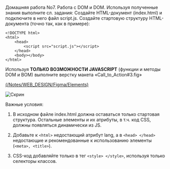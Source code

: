 Домашняя работа No7. Работа с DOM и DOM.
Используя полученные знания выполните сл. задания:
Создайте HTML-документ (index.html) и подключите в него файл script.js.
Создайте стартовую структуру HTML-документа (точно так, как в примере):
```
<!DOCTYPE html>
<html>
    <head>
        <script src="script.js"></script>
    </head>
    <body></body>
</html>
```

Используя **ТОЛЬКО ВОЗМОЖНОСТИ JAVASCRIPT** (функции и методы
DOM и BOM) выполните верстку макета «Call_to_Action#3.fig»

[(/Notes/WEB_DESIGN/Figma/Elements)](https://drive.google.com/drive/folders/1b3TG00r9zvDpxaDZEcU5f7dHpjxlBt-t)

![Скрин](https://github.com/MaryiaBondar/js-tasks/blob/master/js-task_8/Call%20to%20Action%20%233.png)


Важные условия:
1. В исходном файле index.html должна оставаться только стартовая
структура. Остальные элементы и их атрибуты, в т.ч. код CSS, должны
появляться динамически из JS.

2. Добавьте к ```<html>``` недостающий атрибут lang, а в ```<head> </head>```
недостающие и рекомендованные к использованию элементы (```<meta>, <title>```).

3. CSS-код добавляйте только в тег ```<style> </style>```, используя только
селекторы классов.

